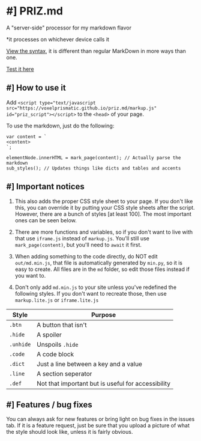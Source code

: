 # #] PRIZ.md
A "server-side" processor for my markdown flavor

*it processes on whichever device calls it

[View the syntax](https://voxelprismatic.github.io/priz.md/view), it is different than regular
MarkDown in more ways than one.

[Test it here](https://voxelprismatic.github.io/priz.md/markup)

## #] How to use it
Add `<script type="text/javascript src="https://voxelprismatic.github.io/priz.md/markup.js" id="priz_script"></script>`
to the `<head>` of your page.

To use the markdown, just do the following:
```
var content = `
<content>
`;

elementNode.innerHTML = mark_page(content); // Actually parse the markdown
sub_styles(); // Updates things like dicts and tables and accents
```

## #] Important notices
1. This also adds the proper CSS style sheet to your page. If you don't like this, you can
override it by putting your CSS style sheets after the script. However, there are a bunch
of styles [at least 100]. The most important ones can be seen below.

2. There are more functions and variables, so if you don't want to live with that use
`iframe.js` instead of `markup.js`. You'll still use `mark_page(content)`, but you'll
need to `await` it first.

3. When adding something to the code directly, do NOT edit `out/md.min.js`, that file is
automatically generated by `min.py`, so it is easy to create. All files are in the `md` folder,
so edit those files instead if you want to.

4. Don't only add `md.min.js` to your site unless you've redefined the following styles. 
If you don't want to recreate those, then use `markup.lite.js` or `iframe.lite.js`

| Style | Purpose |
| - | - |
| `.btn` | A button that isn't |
| `.hide` | A spoiler |
| `.unhide` | Unspoils `.hide` |
| `.code` | A code block |
| `.dict` | Just a line between a key and a value |
| `.line` | A section seperator |
| `.def` | Not that important but is useful for accessibility |

## #] Features / bug fixes
You can always ask for new features or bring light on bug fixes in the issues tab.
If it is a feature request, just be sure that you upload a picture of what the style should
look like, unless it is fairly obvious.
